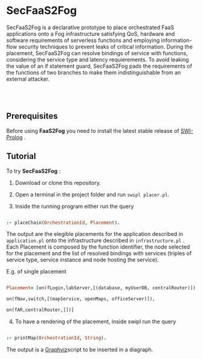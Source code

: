 
  

<p><img  align="left"  width="100">  <h1>SecFaaS2Fog</h1></p>

  

SecFaaS2Fog is a declarative prototype to place orchestrated FaaS applications onto a Fog infrastructure satisfying QoS, hardware and software requirements of serverless functions and employing information-flow security techniques to prevent leaks of critical information. During the placement, SecFaaS2Fog can resolve bindings of service with functions, considering the service type and latency requierements. To avoid leaking the value of an if statement guard, SecFaaS2Fog pads the requirements of the functions of two branches to make them indistinguishable from an external attacker.

<br></br>

## Prerequisites

  

Before using **FaaS2Fog** you need to install the latest stable release of [SWI-Prolog](https://www.swi-prolog.org/download/stable) .


## Tutorial

  

To try **SecFaaS2Fog** :

  

1. Download or clone this repository.

  

2. Open a terminal in the project folder and run `swipl placer.pl`.

  

3. Inside the running program either run the query

```prolog

:- placeChain(OrchestrationId, Placement).

```

The output are the elegible placements for the application described in `application.pl` onto the infrastructure described in `infrastructure.pl` . Each Placement is composed by the function identifier, the node selected for the placement and the list of resolved bindings with services (triples of service type, service instance and node hosting the service).

E.g. of single placement

```prolog

Placement= [on(fLogin,labServer,[(database, myUserDB, centralRouter)]),

on(fNav,switch,[(mapService, openMaps, officeServer)]),

on(fAR,centralRouter,[])]

```

4. To have a rendering of the placement, inside swipl run the query

```prolog

:- printMap(OrchestrationId, String).

```
The output is a [Graphviz](https://graphviz.org/)script to be inserted in a diagraph.
